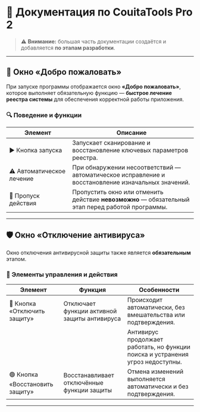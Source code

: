 # 📘 Документация по CouitaTools Pro 2

> ⚠️ **Внимание:** большая часть документации создаётся и добавляется **по этапам разработки**.

---

## 👋 Окно «Добро пожаловать»

При запуске программы отображается окно **«Добро пожаловать»**, которое выполняет обязательную функцию — **быстрое лечение реестра системы** для обеспечения корректной работы приложения.

### 🔍 Поведение и функции

| Элемент                         | Описание                                                                                      |
|--------------------------------|-----------------------------------------------------------------------------------------------|
| ▶️ Кнопка запуска               | Запускает сканирование и восстановление ключевых параметров реестра.                          |
| ⚠️ Автоматическое лечение      | При обнаружении несоответствий — автоматическое исправление и восстановление изначальных значений. |
| 🚫 Пропуск действия             | Пропустить окно или отменить действие **невозможно** — обязательный этап перед работой программы.  |

---

## 🛡️ Окно «Отключение антивируса»

Окно отключения антивирусной защиты также является **обязательным** этапом.

### 🧩 Элементы управления и действия

| Элемент                      | Функция                                                  | Особенности                                                        |
|-----------------------------|----------------------------------------------------------|-------------------------------------------------------------------|
| 🔴 Кнопка «Отключить защиту» | Отключает функции активной защиты антивируса             | Происходит автоматически, без вмешательства или подтверждения.    |
|                             |                                                          | Антивирус продолжает работать, но функции поиска и устранения угроз недоступны. |
| 🟢 Кнопка «Восстановить защиту» | Восстанавливает отключённые функции защиты              | Отмена изменений выполняется автоматически и без подтверждения.  |

---
